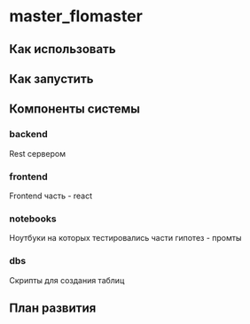 # master_flomaster

## Как использовать
## Как запустить
## Компоненты системы
### backend
Rest сервером
### frontend
Frontend часть - react
### notebooks
Ноутбуки на которых тестировались части гипотез - промты
### dbs
Скрипты для создания таблиц
## План развития




